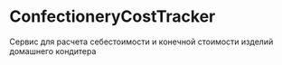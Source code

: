 # ConfectioneryCostTracker
Сервис для расчета себестоимости и конечной стоимости изделий домашнего кондитера
